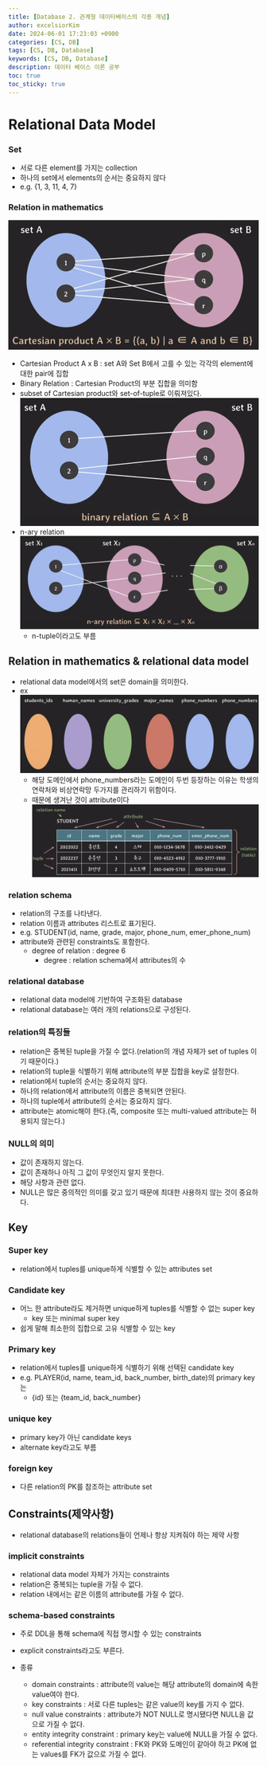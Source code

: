```yaml
---
title: [Database 2. 관계형 데이터베이스의 각종 개념]
author: excelsiorKim
date: 2024-06-01 17:23:03 +0900
categories: [CS, DB]
tags: [CS, DB, Database]
keywords: [CS, DB, Database]
description: 데이터 베이스 이론 공부
toc: true
toc_sticky: true
---
```


# Relational Data Model

### Set

- 서로 다른 element를 가지는 collection
- 하나의 set에서 elements의 순서는 중요하지 않다
- e.g. {1, 3, 11, 4, 7}

### Relation in mathematics

![Relation](/assets/img/2024-06-01-DB-2/Relation.png)

- Cartesian Product A x B : set A와 Set B에서 고를 수 있는 각각의 element에 대한 pair에 집합
- Binary Relation : Cartesian Product의 부분 집합을 의미함
- subset of Cartesian product와 set-of-tuple로 이뤄져있다.
  ![Binary](/assets/img/2024-06-01-DB-2/Binary.png)
- n-ary relation
  ![n-ary-relation](/assets/img/2024-06-01-DB-2/n-ary-relation.png)
  - n-tuple이라고도 부름

## Relation in mathematics & relational data model

- relational data model에서의 set은 domain을 의미한다.
- ex
  ![Domain-Example](/assets/img/2024-06-01-DB-2/domain-example.png)
  - 해당 도메인에서 phone_numbers라는 도메인이 두번 등장하는 이유는 학생의 연락처와 비상연락망 두가지를 관리하기 위함이다.
  - 때문에 생겨난 것이 attribute이다
    ![Overview](/assets/img/2024-06-01-DB-2/Overview.png)

### relation schema

- relation의 구조를 나타낸다.
- relation 이름과 attributes 리스트로 표기된다.
- e.g. STUDENT(id, name, grade, major, phone_num, emer_phone_num)
- attribute와 관련된 constraints도 포함한다.
  - degree of relation : degree 6
    - degree : relation schema에서 attributes의 수

### relational database

- relational data model에 기반하여 구조화된 database
- relational database는 여러 개의 relations으로 구성된다.

### relation의 특징들

- relation은 중복된 tuple을 가질 수 없다.(relation의 개념 자체가 set of tuples 이기 때문이다.)
- relation의 tuple을 식별하기 위해 attribute의 부분 집합을 key로 설정한다.
- relation에서 tuple의 순서는 중요하지 않다.
- 하나의 relation에서 attribute의 이름은 중복되면 안된다.
- 하나의 tuple에서 attribute의 순서는 중요하지 않다.
- attribute는 atomic해야 한다.(즉, composite 또는 multi-valued attribute는 허용되지 않는다.)

### NULL의 의미

- 값이 존재하지 않는다.
- 값이 존재하나 아직 그 값이 무엇인지 알지 못한다.
- 해당 사항과 관련 없다.
- NULL은 많은 중의적인 의미를 갖고 있기 때문에 최대한 사용하지 않는 것이 중요하다.

## Key

### Super key

- relation에서 tuples를 unique하게 식별할 수 있는 attributes set

### Candidate key

- 어느 한 attribute라도 제거하면 unique하게 tuples를 식별할 수 없는 super key
  - key 또는 minimal super key
- 쉽게 말해 최소한의 집합으로 고유 식별할 수 있는 key

### Primary key

- relation에서 tuples를 unique하게 식별하기 위해 선택된 candidate key
- e.g. PLAYER(id, name, team_id, back_number, birth_date)의 primary key는
  - {id} 또는 {team_id, back_number}

### unique key

- primary key가 아닌 candidate keys
- alternate key라고도 부름

### foreign key

- 다른 relation의 PK를 참조하는 attribute set

## Constraints(제약사항)

- relational database의 relations들이 언제나 항상 지켜줘야 하는 제약 사항

### implicit constraints

- relational data model 자체가 가지는 constraints
- relation은 중복되는 tuple을 가질 수 없다.
- relation 내에서는 같은 이름의 attribute를 가질 수 없다.

### schema-based constraints

- 주로 DDL을 통해 schema에 직접 명시할 수 있는 constraints
- explicit constraints라고도 부른다.

- 종류
  - domain constraints : attribute의 value는 해당 attribute의 domain에 속한 value여야 한다.
  - key constraints : 서로 다른 tuples는 같은 value의 key를 가지 수 없다.
  - null value constraints : attribute가 NOT NULL로 명시됐다면 NULL을 값으로 가질 수 없다.
  - entity integrity constraint : primary key는 value에 NULL을 가질 수 없다.
  - referential integrity constraint : FK와 PK와 도메인이 같아야 하고 PK에 없는 values를 FK가 값으로 가질 수 없다.
